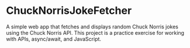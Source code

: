 # ChuckNorrisJokeFetcher
A simple web app that fetches and displays random Chuck Norris jokes using the Chuck Norris API. This project is a practice exercise for working with APIs, async/await, and JavaScript.
